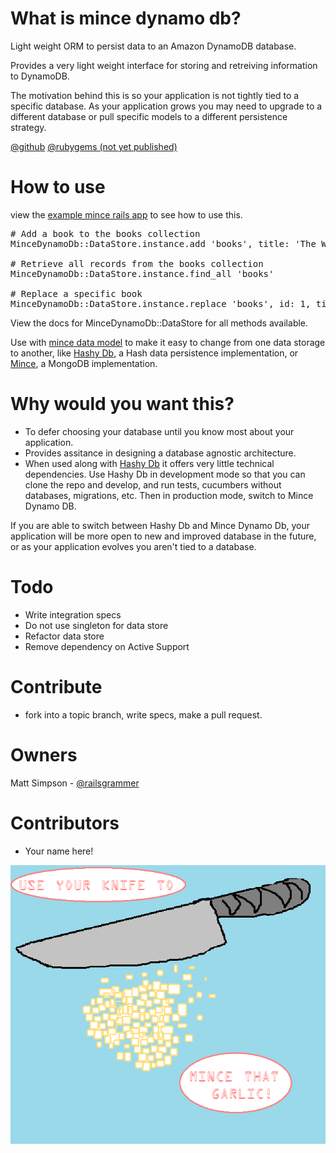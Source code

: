 # What is mince dynamo db?

Light weight ORM to persist data to an Amazon DynamoDB database.

Provides a very light weight interface for storing and retreiving information to DynamoDB.

The motivation behind this is so your application is not tightly tied to a specific database.  As your application grows you may need to upgrade to a different database or pull specific models to a different persistence strategy.

[@github](https://github.com/coffeencoke/mince_dynamo_db)
[@rubygems (not yet published)](#)

# How to use

view the [example mince rails app](https://github.com/coffeencoke/mince_rails_example) to see how to use this.

<pre>
# Add a book to the books collection
MinceDynamoDb::DataStore.instance.add 'books', title: 'The World In Photographs', publisher: 'National Geographic'

# Retrieve all records from the books collection
MinceDynamoDb::DataStore.instance.find_all 'books'

# Replace a specific book
MinceDynamoDb::DataStore.instance.replace 'books', id: 1, title: 'A World In Photographs', publisher: 'National Geographic'
</pre>

View the docs for MinceDynamoDb::DataStore for all methods available.

Use with [mince data model](https://github.com/asynchrony/mince_data_model) to make it easy to change from one data storage to another, like [Hashy Db](https://github.com/asynchrony/hashy_db), a Hash data persistence implementation, or [Mince](https://github.com/asynchrony/mince), a MongoDB implementation.

# Why would you want this?

- To defer choosing your database until you know most about your application.
- Provides assitance in designing a database agnostic architecture.
- When used along with [Hashy Db](https://github.com/asynchrony/hashy_db) it offers very little technical dependencies.  Use Hashy Db in development mode so that you can clone the repo and develop, and run tests, cucumbers without databases, migrations, etc.  Then in production mode, switch to Mince Dynamo DB.

If you are able to switch between Hashy Db and Mince Dynamo Db, your application will be more open to new and improved database in the future, or as your application evolves you aren't tied to a database.


# Todo

- Write integration specs
- Do not use singleton for data store
- Refactor data store
- Remove dependency on Active Support

# Contribute

- fork into a topic branch, write specs, make a pull request.

# Owners

Matt Simpson - [@railsgrammer](https://twitter.com/railsgrammer)

# Contributors

- Your name here!

![Mince Some App](https://github.com/coffeencoke/gist-files/raw/master/images/mince%20garlic.png)

